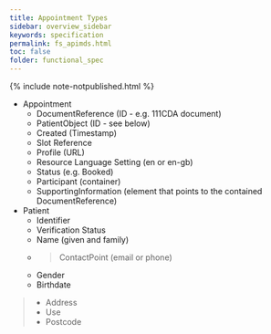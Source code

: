 ```yaml
---
title: Appointment Types
sidebar: overview_sidebar
keywords: specification
permalink: fs_apimds.html
toc: false
folder: functional_spec
---
```


{% include note-notpublished.html %}

* Appointment
  * DocumentReference (ID - e.g. 111CDA document)
  * PatientObject (ID - see below)
  * Created (Timestamp)
  * Slot Reference
  * Profile (URL)
  * Resource Language Setting (en or en-gb)
  * Status (e.g. Booked)
  * Participant (container)
  * SupportingInformation (element that points to the contained DocumentReference)
* Patient
  * Identifier
  * Verification Status
  * Name (given and family)
  * > ContactPoint (email or phone)
  * Gender
  * Birthdate
> * Address
 > * Use
 > * Postcode  
